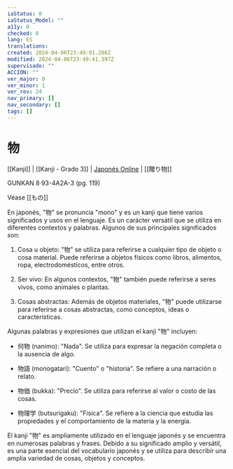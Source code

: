 ```yaml
---
iaStatus: 0
iaStatus_Model: ""
a11y: 0
checked: 0
lang: ES
translations: 
created: 2024-04-06T23:49:01.286Z
modified: 2024-04-06T23:49:41.397Z
supervisado: ""
ACCION: ""
ver_major: 0
ver_minor: 1
ver_rev: 24
nav_primary: []
nav_secondary: []
tags: []
---
```

# 物

[[Kanji]] | [[Kanji - Grado 3]] | [Japonés Online](http://japonesonline.com/kanjis/busqueda/?s=%E7%89%A9&x=0&y=0) | [[贈り物]]

GUNKAN 8·93-4A2A-3 (pg. 119)

Véase [[もの]]

En japonés, "物" se pronuncia "mono" y es un kanji que tiene varios significados y usos en el lenguaje. Es un carácter versátil que se utiliza en diferentes contextos y palabras. Algunos de sus principales significados son:

1. Cosa u objeto: "物" se utiliza para referirse a cualquier tipo de objeto o cosa material. Puede referirse a objetos físicos como libros, alimentos, ropa, electrodomésticos, entre otros.
    
2. Ser vivo: En algunos contextos, "物" también puede referirse a seres vivos, como animales o plantas.
    
3. Cosas abstractas: Además de objetos materiales, "物" puede utilizarse para referirse a cosas abstractas, como conceptos, ideas o características.
    

Algunas palabras y expresiones que utilizan el kanji "物" incluyen:

- 何物 (nanimo): "Nada". Se utiliza para expresar la negación completa o la ausencia de algo.
    
- 物語 (monogatari): "Cuento" o "historia". Se refiere a una narración o relato.
    
- 物価 (bukka): "Precio". Se utiliza para referirse al valor o costo de las cosas.
    
- 物理学 (butsurigaku): "Física". Se refiere a la ciencia que estudia las propiedades y el comportamiento de la materia y la energía.
    

El kanji "物" es ampliamente utilizado en el lenguaje japonés y se encuentra en numerosas palabras y frases. Debido a su significado amplio y versátil, es una parte esencial del vocabulario japonés y se utiliza para describir una amplia variedad de cosas, objetos y conceptos.